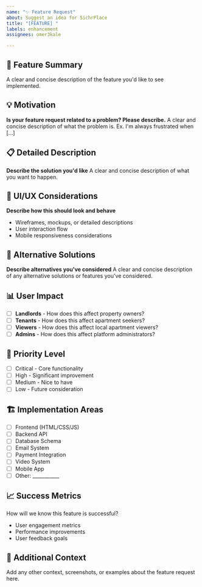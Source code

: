 ```yaml
---
name: "✨ Feature Request"
about: Suggest an idea for SichrPlace
title: "[FEATURE] "
labels: enhancement
assignees: omer3kale

---
```


## 🚀 Feature Summary
A clear and concise description of the feature you'd like to see implemented.

## 💡 Motivation
**Is your feature request related to a problem? Please describe.**
A clear and concise description of what the problem is. Ex. I'm always frustrated when [...]

## 📋 Detailed Description
**Describe the solution you'd like**
A clear and concise description of what you want to happen.

## 🎨 UI/UX Considerations
**Describe how this should look and behave**
- Wireframes, mockups, or detailed descriptions
- User interaction flow
- Mobile responsiveness considerations

## 🔄 Alternative Solutions
**Describe alternatives you've considered**
A clear and concise description of any alternative solutions or features you've considered.

## 📊 User Impact
- [ ] **Landlords** - How does this affect property owners?
- [ ] **Tenants** - How does this affect apartment seekers?
- [ ] **Viewers** - How does this affect local apartment viewers?
- [ ] **Admins** - How does this affect platform administrators?

## 🎯 Priority Level
- [ ] Critical - Core functionality
- [ ] High - Significant improvement
- [ ] Medium - Nice to have
- [ ] Low - Future consideration

## 🏗️ Implementation Areas
- [ ] Frontend (HTML/CSS/JS)
- [ ] Backend API
- [ ] Database Schema
- [ ] Email System
- [ ] Payment Integration
- [ ] Video System
- [ ] Mobile App
- [ ] Other: ___________

## 📈 Success Metrics
How will we know this feature is successful?
- User engagement metrics
- Performance improvements
- User feedback goals

## 🔗 Additional Context
Add any other context, screenshots, or examples about the feature request here.
